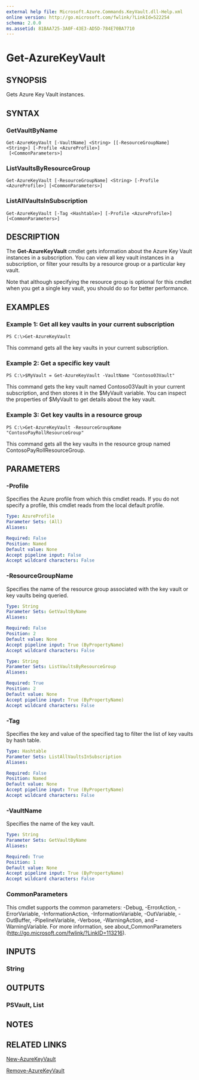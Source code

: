 ```yaml
---
external help file: Microsoft.Azure.Commands.KeyVault.dll-Help.xml
online version: http://go.microsoft.com/fwlink/?LinkId=522254
schema: 2.0.0
ms.assetid: 81BAA725-3A0F-43E3-AD5D-784E70BA7710
---
```


# Get-AzureKeyVault

## SYNOPSIS
Gets Azure Key Vault instances.

## SYNTAX

### GetVaultByName
```
Get-AzureKeyVault [-VaultName] <String> [[-ResourceGroupName] <String>] [-Profile <AzureProfile>]
 [<CommonParameters>]
```

### ListVaultsByResourceGroup
```
Get-AzureKeyVault [-ResourceGroupName] <String> [-Profile <AzureProfile>] [<CommonParameters>]
```

### ListAllVaultsInSubscription
```
Get-AzureKeyVault [-Tag <Hashtable>] [-Profile <AzureProfile>] [<CommonParameters>]
```

## DESCRIPTION
The **Get-AzureKeyVault** cmdlet gets information about the Azure Key Vault instances in a subscription.
You can view all key vault instances in a subscription, or filter your results by a resource group or a particular key vault.

Note that although specifying the resource group is optional for this cmdlet when you get a single key vault, you should do so for better performance.

## EXAMPLES

### Example 1: Get all key vaults in your current subscription
```
PS C:\>Get-AzureKeyVault
```

This command gets all the key vaults in your current subscription.

### Example 2: Get a specific key vault
```
PS C:\>$MyVault = Get-AzureKeyVault -VaultName "Contoso03Vault"
```

This command gets the key vault named Contoso03Vault in your current subscription, and then stores it in the $MyVault variable.
You can inspect the properties of $MyVault to get details about the key vault.

### Example 3: Get key vaults in a resource group
```
PS C:\>Get-AzureKeyVault -ResourceGroupName "ContosoPayRollResourceGroup"
```

This command gets all the key vaults in the resource group named ContosoPayRollResourceGroup.

## PARAMETERS

### -Profile
Specifies the Azure profile from which this cmdlet reads.
If you do not specify a profile, this cmdlet reads from the local default profile.

```yaml
Type: AzureProfile
Parameter Sets: (All)
Aliases: 

Required: False
Position: Named
Default value: None
Accept pipeline input: False
Accept wildcard characters: False
```

### -ResourceGroupName
Specifies the name of the resource group associated with the key vault or key vaults being queried.

```yaml
Type: String
Parameter Sets: GetVaultByName
Aliases: 

Required: False
Position: 2
Default value: None
Accept pipeline input: True (ByPropertyName)
Accept wildcard characters: False
```

```yaml
Type: String
Parameter Sets: ListVaultsByResourceGroup
Aliases: 

Required: True
Position: 2
Default value: None
Accept pipeline input: True (ByPropertyName)
Accept wildcard characters: False
```

### -Tag
Specifies the key and value of the specified tag to filter the list of key vaults by hash table.

```yaml
Type: Hashtable
Parameter Sets: ListAllVaultsInSubscription
Aliases: 

Required: False
Position: Named
Default value: None
Accept pipeline input: True (ByPropertyName)
Accept wildcard characters: False
```

### -VaultName
Specifies the name of the key vault.

```yaml
Type: String
Parameter Sets: GetVaultByName
Aliases: 

Required: True
Position: 1
Default value: None
Accept pipeline input: True (ByPropertyName)
Accept wildcard characters: False
```

### CommonParameters
This cmdlet supports the common parameters: -Debug, -ErrorAction, -ErrorVariable, -InformationAction, -InformationVariable, -OutVariable, -OutBuffer, -PipelineVariable, -Verbose, -WarningAction, and -WarningVariable. For more information, see about_CommonParameters (http://go.microsoft.com/fwlink/?LinkID=113216).

## INPUTS

### String

## OUTPUTS

### PSVault, List<PSVaultIdentityItem>

## NOTES

## RELATED LINKS

[New-AzureKeyVault](./New-AzureKeyVault.md)

[Remove-AzureKeyVault](./Remove-AzureKeyVault.md)


